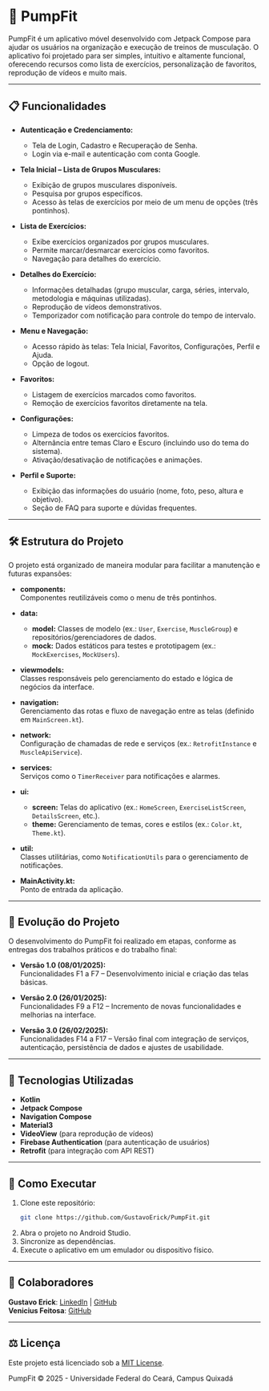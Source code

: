 # 💪 PumpFit

PumpFit é um aplicativo móvel desenvolvido com Jetpack Compose para ajudar os usuários na organização e execução de treinos de musculação. O aplicativo foi projetado para ser simples, intuitivo e altamente funcional, oferecendo recursos como lista de exercícios, personalização de favoritos, reprodução de vídeos e muito mais.

---

## 📋 Funcionalidades

- **Autenticação e Credenciamento:**
  - Tela de Login, Cadastro e Recuperação de Senha.
  - Login via e-mail e autenticação com conta Google.

- **Tela Inicial – Lista de Grupos Musculares:**
  - Exibição de grupos musculares disponíveis.
  - Pesquisa por grupos específicos.
  - Acesso às telas de exercícios por meio de um menu de opções (três pontinhos).

- **Lista de Exercícios:**
  - Exibe exercícios organizados por grupos musculares.
  - Permite marcar/desmarcar exercícios como favoritos.
  - Navegação para detalhes do exercício.

- **Detalhes do Exercício:**
  - Informações detalhadas (grupo muscular, carga, séries, intervalo, metodologia e máquinas utilizadas).
  - Reprodução de vídeos demonstrativos.
  - Temporizador com notificação para controle do tempo de intervalo.

- **Menu e Navegação:**
  - Acesso rápido às telas: Tela Inicial, Favoritos, Configurações, Perfil e Ajuda.
  - Opção de logout.

- **Favoritos:**
  - Listagem de exercícios marcados como favoritos.
  - Remoção de exercícios favoritos diretamente na tela.

- **Configurações:**
  - Limpeza de todos os exercícios favoritos.
  - Alternância entre temas Claro e Escuro (incluindo uso do tema do sistema).
  - Ativação/desativação de notificações e animações.

- **Perfil e Suporte:**
  - Exibição das informações do usuário (nome, foto, peso, altura e objetivo).
  - Seção de FAQ para suporte e dúvidas frequentes.

---

## 🛠️ Estrutura do Projeto

O projeto está organizado de maneira modular para facilitar a manutenção e futuras expansões:

- **components:**  
  Componentes reutilizáveis como o menu de três pontinhos.

- **data:**  
  - **model:** Classes de modelo (ex.: `User`, `Exercise`, `MuscleGroup`) e repositórios/gerenciadores de dados.  
  - **mock:** Dados estáticos para testes e prototipagem (ex.: `MockExercises`, `MockUsers`).

- **viewmodels:**  
  Classes responsáveis pelo gerenciamento do estado e lógica de negócios da interface.

- **navigation:**  
  Gerenciamento das rotas e fluxo de navegação entre as telas (definido em `MainScreen.kt`).

- **network:**  
  Configuração de chamadas de rede e serviços (ex.: `RetrofitInstance` e `MuscleApiService`).

- **services:**  
  Serviços como o `TimerReceiver` para notificações e alarmes.

- **ui:**  
  - **screen:** Telas do aplicativo (ex.: `HomeScreen`, `ExerciseListScreen`, `DetailsScreen`, etc.).  
  - **theme:** Gerenciamento de temas, cores e estilos (ex.: `Color.kt`, `Theme.kt`).

- **util:**  
  Classes utilitárias, como `NotificationUtils` para o gerenciamento de notificações.

- **MainActivity.kt:**  
  Ponto de entrada da aplicação.

---

## 🧬 Evolução do Projeto

O desenvolvimento do PumpFit foi realizado em etapas, conforme as entregas dos trabalhos práticos e do trabalho final:

- **Versão 1.0 (08/01/2025):**  
  Funcionalidades F1 a F7 – Desenvolvimento inicial e criação das telas básicas.

- **Versão 2.0 (26/01/2025):**  
  Funcionalidades F9 a F12 – Incremento de novas funcionalidades e melhorias na interface.

- **Versão 3.0 (26/02/2025):**  
  Funcionalidades F14 a F17 – Versão final com integração de serviços, autenticação, persistência de dados e ajustes de usabilidade.

---

## 🧩 Tecnologias Utilizadas

- **Kotlin**
- **Jetpack Compose**
- **Navigation Compose**
- **Material3**
- **VideoView** (para reprodução de vídeos)
- **Firebase Authentication** (para autenticação de usuários)
- **Retrofit** (para integração com API REST)

---

## 🚀 Como Executar

1. Clone este repositório:
   ```bash
   git clone https://github.com/GustavoErick/PumpFit.git
2. Abra o projeto no Android Studio.
3. Sincronize as dependências.
4. Execute o aplicativo em um emulador ou dispositivo físico.

---

## 👥 Colaboradores
**Gustavo Erick**: [LinkedIn](https://www.linkedin.com/in/gustavo-erick-806778313/) | [GitHub](https://github.com/GustavoErick)  
**Venicius Feitosa**: [GitHub](https://github.com/FeitosaVeni)

---

## ⚖️ Licença

Este projeto está licenciado sob a [MIT License](LICENSE).

PumpFit © 2025 - Universidade Federal do Ceará, Campus Quixadá
